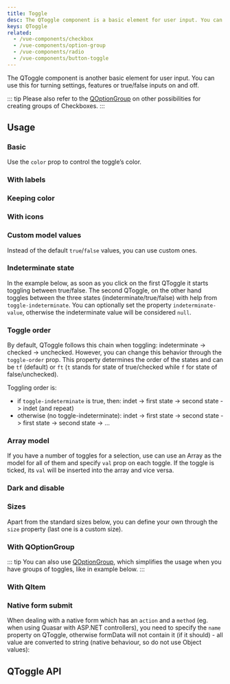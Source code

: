 ```yaml
---
title: Toggle
desc: The QToggle component is a basic element for user input. You can use it for turning settings, features or true/false inputs on and off.
keys: QToggle
related:
  - /vue-components/checkbox
  - /vue-components/option-group
  - /vue-components/radio
  - /vue-components/button-toggle
---
```

The QToggle component is another basic element for user input. You can use this for turning settings, features or true/false inputs on and off.

::: tip
Please also refer to the [QOptionGroup](/vue-components/option-group) on other possibilities for creating groups of Checkboxes.
:::

## Usage

### Basic

Use the `color` prop to control the toggle’s color.

<doc-example title="Basic" file="QToggle/Standard" />

### With labels

<doc-example title="With labels" file="QToggle/Labels" />

### Keeping color

<doc-example title="Keep color" file="QToggle/KeepColor" />

### With icons

<doc-example title="Icons" file="QToggle/Icons" />

### Custom model values

Instead of the default `true`/`false` values, you can use custom ones.

<doc-example title="Custom model values" file="QToggle/CustomValues" />

### Indeterminate state

In the example below, as soon as you click on the first QToggle it starts toggling between true/false. The second QToggle, on the other hand toggles between the three states (indeterminate/true/false) with help from `toggle-indeterminate`. You can optionally set the property `indeterminate-value`, otherwise the indeterminate value will be considered `null`.

<doc-example title="Indeterminate state" file="QToggle/IndeterminateState" />

### Toggle order

By default, QToggle follows this chain when toggling: indeterminate -> checked -> unchecked. However, you can change this behavior through the `toggle-order` prop. This property determines the order of the states and can be `tf` (default) or `ft` (`t` stands for state of true/checked while `f` for state of false/unchecked).

Toggling order is:

* if `toggle-indeterminate` is true, then: indet -> first state -> second state -> indet (and repeat)
* otherwise (no toggle-indeterminate): indet -> first state -> second state -> first state -> second state -> ...

<doc-example title="Toggle order" file="QToggle/ToggleOrder" />

### Array model

If you have a number of toggles for a selection, use can use an Array as the model for all of them and specify `val` prop on each toggle. If the toggle is ticked, its `val` will be inserted into the array and vice versa.

<doc-example title="Array model" file="QToggle/ArrayValue" />

### Dark and disable

<doc-example title="On a dark background" file="QToggle/DarkBackground" dark />

<doc-example title="Disabled state" file="QToggle/Disabled" />

### Sizes

Apart from the standard sizes below, you can define your own through the `size` property (last one is a custom size).

<doc-example title="Standard sizes" file="QToggle/StandardSizes" />

### With QOptionGroup

::: tip
You can also use [QOptionGroup](/vue-components/option-group), which simplifies the usage when you have groups of toggles, like in example below.
:::

<doc-example title="Usage with QOptionGroup" file="QToggle/OptionGroup" />

### With QItem

<doc-example title="With QItem" file="QToggle/List" />

### Native form submit

When dealing with a native form which has an `action` and a `method` (eg. when using Quasar with ASP.NET controllers), you need to specify the `name` property on QToggle, otherwise formData will not contain it (if it should) - all value are converted to string (native behaviour, so do not use Object values):

<doc-example title="Native form" file="QToggle/NativeForm" />

## QToggle API
<doc-api file="QToggle" />
